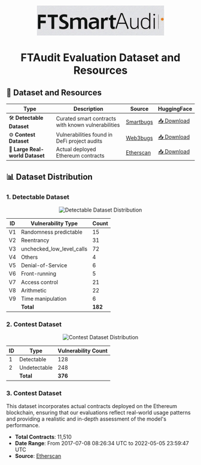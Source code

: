 <div align="center">
  <img src="../images/logo_FTAudit.jpg" height="80" alt="FTAudit Logo">

  # FTAudit Evaluation Dataset and Resources
</div>

## 🔗 Dataset and Resources
| Type | Description | Source | HuggingFace |
|------|-------------|--------|-------------|
| 🛠️ **Detectable Dataset** | Curated smart contracts with known vulnerabilities | [Smartbugs](https://github.com/smartbugs/smartbugs-curated) | [📥 Download](https://huggingface.co/datasets/weifar/DetectableDataset) |
| ⚙️ **Contest Dataset** | Vulnerabilities found in DeFi project audits | [Web3bugs](https://github.com/ZhangZhuoSJTU/Web3Bugs) | [📥 Download](https://huggingface.co/datasets/weifar/ContestDataset) |
| 🛜 **Large Real-world Dataset** | Actual deployed Ethereum contracts | [Etherscan](https://etherscan.io/) | [📥 Download](https://huggingface.co/datasets/weifar/LargeRealworldDataset) |


## 📊 Dataset Distribution

### 1. Detectable Dataset
<div align="center">
  <img src="https://quickchart.io/chart?c=%7Btype%3A%27pie%27%2Cdata%3A%7Blabels%3A%5B%27Randomness%20predictable%27%2C%27Reentrancy%27%2C%27Unchecked%20low-level%20calls%27%2C%27Others%27%2C%27Denial-of-Service%27%2C%27Front-running%27%2C%27Access%20control%27%2C%27Arithmetic%27%2C%27Time%20manipulation%27%5D%2Cdatasets%3A%5B%7Bdata%3A%5B15%2C31%2C72%2C4%2C6%2C5%2C21%2C22%2C6%5D%7D%5D%7D%2Coptions%3A%7Bplugins%3A%7Blegend%3A%7Bposition%3A%27bottom%27%2Clabels%3A%7BboxWidth%3A12%7D%7D%7D%7D%7D" width="500" alt="Detectable Dataset Distribution">
</div>

|ID| Vulnerability Type                            |  Count                               |
| ------------------------------- | --------------------------------------- | --------------------------------------- |
|V1| Randomness predictable| 15|
|V2| Reentrancy| 31|
|V3| unchecked_low_level_calls| 72|
|V4| Others| 4|
|V5| Denial-of-Service| 6|
|V6| Front-running| 5|
|V7| Access control| 21|
|V8| Arithmetic| 22|
|V9| Time manipulation| 6|
|| **Total**| **182**|

### 2. Contest Dataset
<div align="center">
  <img src="https://quickchart.io/chart?c={type:'pie',data:{labels:['Detectable','Undetectable'],datasets:[{data:[128,248]}]}}" width="400" alt="Contest Dataset Distribution">
</div>

|ID| Type                            | Vulnerability Count                               |
| ------------------------------- | --------------------------------------- | --------------------------------------- |
|1|Detectable| 128|
|2|Undetectable| 248|
| | **Total** | **376** |

### 3. Contest Dataset

This dataset incorporates actual contracts deployed on the Ethereum blockchain, ensuring that our evaluations reflect real-world usage patterns and providing a realistic and in-depth assessment of the model's performance.

- **Total Contracts**: 11,510
- **Date Range**: From 2017-07-08 08:26:34 UTC to 2022-05-05 23:59:47 UTC
- **Source**: [Etherscan](https://etherscan.io/)